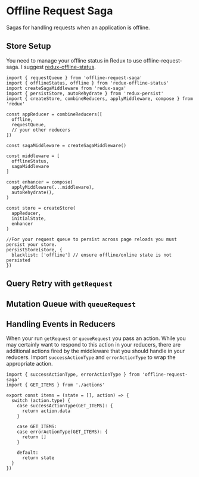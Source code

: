 # Offline Request Saga
Sagas for handling requests when an application is offline.

## Store Setup
You need to manage your offline status in Redux to use offline-request-saga. I suggest [redux-offline-status](https://www.npmjs.com/package/redux-offline-status).
```
import { requestQueue } from 'offline-request-saga'
import { offlineStatus, offline } from 'redux-offline-status'
import createSagaMiddleware from 'redux-saga'
import { persistStore, autoRehydrate } from 'redux-persist'
import { createStore, combineReducers, applyMiddleware, compose } from 'redux'

const appReducer = combineReducers([
  offline,
  requestQueue,
  // your other reducers
])

const sagaMiddleware = createSagaMiddleware()

const middleware = [
  offlineStatus,
  sagaMiddleware
]

const enhancer = compose(
  applyMiddleware(...middleware),
  autoRehydrate(),
)

const store = createStore(
  appReducer,
  initialState,
  enhancer
)

//For your request queue to persist across page reloads you must persist your store.
persistStore(store, {
  blacklist: ['offline'] // ensure offline/online state is not persisted
})
```

## Query Retry with `getRequest`

## Mutation Queue with `queueRequest`

## Handling Events in Reducers
When your run `getRequest` or `queueRequest` you pass an action. While you may certainly want to respond to this action in your reducers, there are additional actions fired by the middleware that you should handle in your reducers. Import `successActionType` and `errorActionType` to wrap the appropriate action.
```
import { successActionType, errorActionType } from 'offline-request-saga'
import { GET_ITEMS } from './actions'

export const items = (state = [], action) => {
  switch (action.type) {
    case successActionType(GET_ITEMS): {
      return action.data
    }

    case GET_ITEMS:
    case errorActionType(GET_ITEMS): {
      return []
    }

    default:
      return state
  }
})
```
